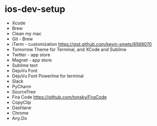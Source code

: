 # ios-dev-setup

* Xcode
* Brew
* Clean my mac
* Git - Brew
* iTerm - customization https://gist.github.com/kevin-smets/8568070
* Tomorrow Theme for Terminal, and XCode and Sublime
* Twitter - app store
* Magnet - app store
* Sublime text
* DejuVu Font
* DejuVu Font Powerline for terminal
* Slack
* PyCharm
* SourceTree
* Fira Code https://github.com/tonsky/FiraCode
* CopyClip
* Dashlane
* Chrome
* Any.Do
